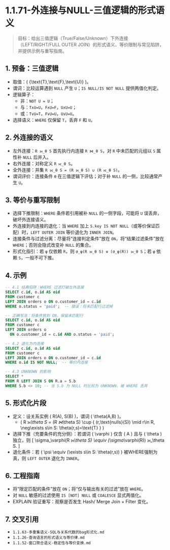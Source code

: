 ﻿# 1.1.71-外连接与NULL-三值逻辑的形式语义

> 目标：给出三值逻辑（True/False/Unknown）下外连接（LEFT/RIGHT/FULL OUTER JOIN）的形式语义、等价限制与常见陷阱，并提供示例与重写指南。

## 1. 预备：三值逻辑

- 取值：\( \{\text{T},\text{F},\text{U}\} \)。
- 谓词：比较运算遇到 `NULL` 产生 `U`；`IS NULL/IS NOT NULL` 提供两值化判定。
- 逻辑算子：
  - 非：`NOT U = U`；
  - 与：`T∧U=U`，`F∧U=F`，`U∧U=U`；
  - 或：`T∨U=T`，`F∨U=U`，`U∨U=U`。
- 选择语义：`WHERE` 仅保留 `T`，丢弃 `F` 和 `U`。

## 2. 外连接的语义

- 左外连接：`R ⟕_θ S` 首先执行内连接 `R ⋈_θ S`，对 `R` 中未匹配的元组以 `S` 属性补 `NULL` 后并入。
- 右外连接：对称定义 `R ⟖_θ S`。
- 全外连接：并集 `R ⟗_θ S = (R ⟕_θ S) ∪ (R ⟖_θ S)`。
- 谓词评价：连接条件 `θ` 在三值逻辑下评估；对于补 `NULL` 的一侧，比较通常产生 `U`。

## 3. 等价与重写限制

- 选择下推限制：`WHERE` 条件若引用被补 `NULL` 的一侧字段，可能将 `U` 误丢弃，破坏外连接语义。
- 外连接到内连接的退化：当 `WHERE` 加上 `S.key IS NOT NULL`（或等价保证匹配）时，`LEFT OUTER JOIN` 等价退化为 `INNER JOIN`。
- 连接条件与过滤分离：尽量将“连接判定条件”放在 `ON`，将“结果过滤条件”放在 `WHERE`；否则会隐式改变补 `NULL` 的集合。
- 形式化指引：若 `φ` 仅依赖 `R`，则 `σ_φ(R ⟕_θ S) ≡ (σ_φ(R)) ⟕_θ S`；若 `φ` 依赖 `S`，一般不可下推。

## 4. 示例

```sql
-- 4.1 经典陷阱：WHERE 过滤打破左外连接
SELECT c.id, o.id AS oid
FROM customer c
LEFT JOIN orders o ON o.customer_id = c.id
WHERE o.status = 'paid';  -- 错误：将未匹配行过滤掉

-- 正确写法：将条件放到 ON，保留未匹配行
SELECT c.id, o.id AS oid
FROM customer c
LEFT JOIN orders o
  ON o.customer_id = c.id AND o.status = 'paid';

-- 4.2 退化为内连接
SELECT c.id, o.id AS oid
FROM customer c
LEFT JOIN orders o ON o.customer_id = c.id
WHERE o.id IS NOT NULL;  -- 等价内连接

-- 4.3 UNKNOWN 的影响
SELECT *
FROM R LEFT JOIN S ON R.a = S.b
WHERE S.b <> 10; -- 当 S.b 为 NULL 时比较为 UNKNOWN，被 WHERE 丢弃
```

## 5. 形式化片段

- 定义：设关系实例 \( R(A), S(B) \)，谓词 \( \theta(A,B) \)。
  - \( R ⟕_\theta S = (R ⋈_\theta S) \cup \{ (r,\text{nulls}(S)) \mid r\in R, \neg\exists s\in S: \theta(r,s)=\text{T} \} \)
- 选择下推（充要条件的充分侧）：若谓词 \( \varphi \) 仅含 \( A \) 且与 \( \theta \) 独立，则
  \[ \sigma_\varphi(R ⟕_\theta S) \equiv (\sigma_\varphi(R)) ⟕_\theta S. \]
- 退化条件：若 \( \psi \equiv (\exists s\in S: \theta(r,s)) \) 被WHERE强制为真，则 `LEFT OUTER` 退化为 `INNER`。

## 6. 工程指南

- 将“限定匹配的条件”放在 `ON`；将“仅与输出有关的过滤”放在 `WHERE`。
- 对 `NULL` 敏感的过滤使用 `IS [NOT] NULL` 或 `COALESCE` 显式两值化。
- EXPLAIN 验证重写：观察是否发生 Hash/ Merge Join + Filter 变化。

## 7. 交叉引用

- `1.1.63-多重集语义-SQL与关系代数的bag形式化.md`
- `1.1.26-查询语言的形式语义与等价律.md`
- `1.1.52-窗口聚合语义-稳定性与等价变换.md`
